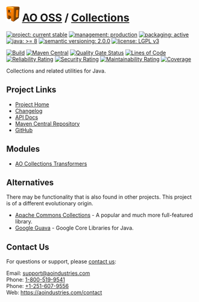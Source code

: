 # [<img src="ao-logo.png" alt="AO Logo" width="35" height="40">](https://github.com/ao-apps) [AO OSS](https://github.com/ao-apps/ao-oss) / [Collections](https://github.com/ao-apps/ao-collections)

[![project: current stable](https://oss.aoapps.com/ao-badges/project-current-stable.svg)](https://aoindustries.com/life-cycle#project-current-stable)
[![management: production](https://oss.aoapps.com/ao-badges/management-production.svg)](https://aoindustries.com/life-cycle#management-production)
[![packaging: active](https://oss.aoapps.com/ao-badges/packaging-active.svg)](https://aoindustries.com/life-cycle#packaging-active)  
[![java: &gt;= 8](https://oss.aoapps.com/ao-badges/java-8.svg)](https://docs.oracle.com/javase/8/)
[![semantic versioning: 2.0.0](https://oss.aoapps.com/ao-badges/semver-2.0.0.svg)](http://semver.org/spec/v2.0.0.html)
[![license: LGPL v3](https://oss.aoapps.com/ao-badges/license-lgpl-3.0.svg)](https://www.gnu.org/licenses/lgpl-3.0)

[![Build](https://github.com/ao-apps/ao-collections/workflows/Build/badge.svg?branch=master)](https://github.com/ao-apps/ao-collections/actions?query=workflow%3ABuild)
[![Maven Central](https://maven-badges.herokuapp.com/maven-central/com.aoapps/ao-collections/badge.svg)](https://maven-badges.herokuapp.com/maven-central/com.aoapps/ao-collections)
[![Quality Gate Status](https://sonarcloud.io/api/project_badges/measure?branch=master&project=com.aoapps%3Aao-collections&metric=alert_status)](https://sonarcloud.io/dashboard?branch=master&id=com.aoapps%3Aao-collections)
[![Lines of Code](https://sonarcloud.io/api/project_badges/measure?branch=master&project=com.aoapps%3Aao-collections&metric=ncloc)](https://sonarcloud.io/component_measures?branch=master&id=com.aoapps%3Aao-collections&metric=ncloc)  
[![Reliability Rating](https://sonarcloud.io/api/project_badges/measure?branch=master&project=com.aoapps%3Aao-collections&metric=reliability_rating)](https://sonarcloud.io/component_measures?branch=master&id=com.aoapps%3Aao-collections&metric=Reliability)
[![Security Rating](https://sonarcloud.io/api/project_badges/measure?branch=master&project=com.aoapps%3Aao-collections&metric=security_rating)](https://sonarcloud.io/component_measures?branch=master&id=com.aoapps%3Aao-collections&metric=Security)
[![Maintainability Rating](https://sonarcloud.io/api/project_badges/measure?branch=master&project=com.aoapps%3Aao-collections&metric=sqale_rating)](https://sonarcloud.io/component_measures?branch=master&id=com.aoapps%3Aao-collections&metric=Maintainability)
[![Coverage](https://sonarcloud.io/api/project_badges/measure?branch=master&project=com.aoapps%3Aao-collections&metric=coverage)](https://sonarcloud.io/component_measures?branch=master&id=com.aoapps%3Aao-collections&metric=Coverage)

Collections and related utilities for Java.

## Project Links
* [Project Home](https://oss.aoapps.com/collections/)
* [Changelog](https://oss.aoapps.com/collections/changelog)
* [API Docs](https://oss.aoapps.com/collections/apidocs/)
* [Maven Central Repository](https://central.sonatype.com/search?namespace=com.aoapps&q=a%3Aao-collections)
* [GitHub](https://github.com/ao-apps/ao-collections)

## Modules
* [AO Collections Transformers](https://github.com/ao-apps/ao-collections-transformers)

## Alternatives
There may be functionality that is also found in other projects.  This project is of a different evolutionary origin.
* [Apache Commons Collections](https://commons.apache.org/proper/commons-collections/) - A popular and much more full-featured library.
* [Google Guava](https://github.com/google/guava) - Google Core Libraries for Java.

## Contact Us
For questions or support, please [contact us](https://aoindustries.com/contact):

Email: [support@aoindustries.com](mailto:support@aoindustries.com)  
Phone: [1-800-519-9541](tel:1-800-519-9541)  
Phone: [+1-251-607-9556](tel:+1-251-607-9556)  
Web: https://aoindustries.com/contact
